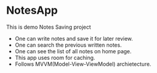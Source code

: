 # NotesApp

This is demo Notes Saving project

* One can write notes and save it for later review.
* One can search the previous written notes.
* One can see the list of all notes on home page.
* This app uses room for caching.
* Follows MVVM(Model-View-ViewModel) archietecture.
